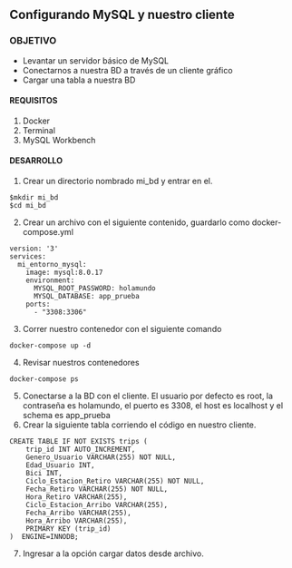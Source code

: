 ## Configurando MySQL y nuestro cliente

### OBJETIVO 
 - Levantar un servidor básico de MySQL
 - Conectarnos a nuestra BD a través de un cliente gráfico 
- Cargar una tabla a nuestra BD
#### REQUISITOS 
1. Docker
2. Terminal
3. MySQL Workbench

#### DESARROLLO

1. Crear un directorio nombrado mi_bd y entrar en el.
```
$mkdir mi_bd
$cd mi_bd
```
2. Crear un archivo con el siguiente contenido, guardarlo como docker-compose.yml
```
version: '3'
services:
  mi_entorno_mysql:
    image: mysql:8.0.17
    environment:
      MYSQL_ROOT_PASSWORD: holamundo
      MYSQL_DATABASE: app_prueba
    ports:
      - "3308:3306"
```
3. Correr nuestro contenedor con el siguiente comando
```
docker-compose up -d
```
4. Revisar nuestros contenedores
```
docker-compose ps
```
5. Conectarse a la BD con el cliente. El usuario por defecto es root, la contraseña es holamundo, el puerto es 3308, el host es localhost y el schema es app_prueba
6. Crear la siguiente tabla corriendo el código en nuestro cliente.
```
CREATE TABLE IF NOT EXISTS trips (
    trip_id INT AUTO_INCREMENT,
    Genero_Usuario VARCHAR(255) NOT NULL,
    Edad_Usuario INT,
    Bici INT,
    Ciclo_Estacion_Retiro VARCHAR(255) NOT NULL,
    Fecha_Retiro VARCHAR(255) NOT NULL,
    Hora_Retiro VARCHAR(255),
    Ciclo_Estacion_Arribo VARCHAR(255),
    Fecha_Arribo VARCHAR(255),
    Hora_Arribo VARCHAR(255),
    PRIMARY KEY (trip_id)
)  ENGINE=INNODB;
```
7. Ingresar a la opción cargar datos desde archivo.